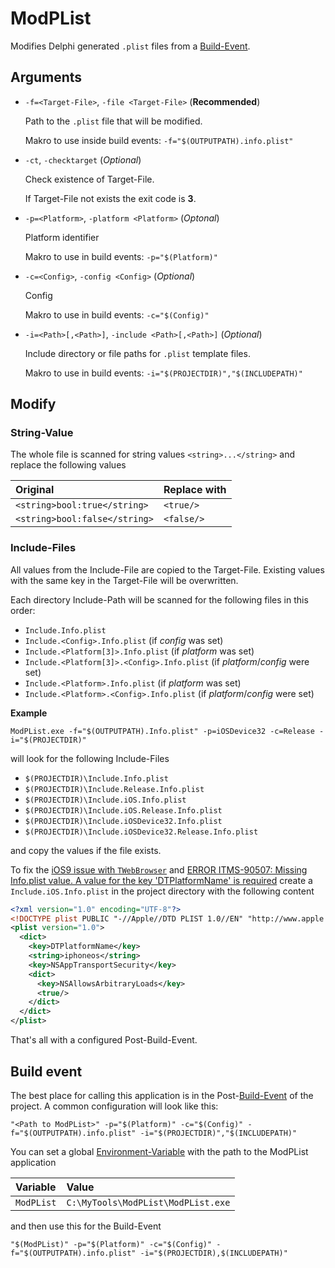 # ModPList

Modifies Delphi generated `.plist` files from a [Build-Event].

## Arguments

- `-f=<Target-File>`, `-file <Target-File>` (**Recommended**)

    Path to the `.plist` file that will be modified.

    Makro to use inside build events: `-f="$(OUTPUTPATH).info.plist"`

- `-ct`, `-checktarget` (*Optional*)

  Check existence of Target-File.

  If Target-File not exists the exit code is **3**.

- `-p=<Platform>`, `-platform <Platform>` (*Optonal*)

  Platform identifier

  Makro to use in build events: `-p="$(Platform)"`

- `-c=<Config>`, `-config <Config>` (*Optional*)

  Config

  Makro to use in build events: `-c="$(Config)"`

- `-i=<Path>[,<Path>]`, `-include <Path>[,<Path>]` (*Optional*)

  Include directory or file paths for `.plist` template files.

  Makro to use in build events: `-i="$(PROJECTDIR)","$(INCLUDEPATH)"`

## Modify

### String-Value

The whole file is scanned for string values `<string>...</string>` and replace the following values

Original | Replace with
:--- | :---
`<string>bool:true</string>` | `<true/>`
`<string>bool:false</string>` | `<false/>`

### Include-Files

All values from the Include-File are copied to the Target-File. Existing values with the same key in the Target-File will be overwritten.

Each directory Include-Path will be scanned for the following files in this order:

- `Include.Info.plist`
- `Include.<Config>.Info.plist` (if *config* was set)
- `Include.<Platform[3]>.Info.plist` (if *platform* was set)
- `Include.<Platform[3]>.<Config>.Info.plist` (if *platform*/*config* were set)
- `Include.<Platform>.Info.plist` (if *platform* was set)
- `Include.<Platform>.<Config>.Info.plist` (if *platform*/*config* were set)

**Example**

```
ModPList.exe -f="$(OUTPUTPATH).Info.plist" -p=iOSDevice32 -c=Release -i="$(PROJECTDIR)"
```

will look for the following Include-Files

- `$(PROJECTDIR)\Include.Info.plist`
- `$(PROJECTDIR)\Include.Release.Info.plist`
- `$(PROJECTDIR)\Include.iOS.Info.plist`
- `$(PROJECTDIR)\Include.iOS.Release.Info.plist`
- `$(PROJECTDIR)\Include.iOSDevice32.Info.plist`
- `$(PROJECTDIR)\Include.iOSDevice32.Release.Info.plist`

and copy the values if the file exists.

To fix the [iOS9 issue with `TWebBrowser`][1] and [ERROR ITMS-90507: Missing Info.plist value. A value for the key 'DTPlatformName' is required][2] create a `Include.iOS.Info.plist` in the project directory with the following content
```xml
<?xml version="1.0" encoding="UTF-8"?>
<!DOCTYPE plist PUBLIC "-//Apple//DTD PLIST 1.0//EN" "http://www.apple.com/DTDs/PropertyList-1.0.dtd" >
<plist version="1.0">
  <dict>
    <key>DTPlatformName</key>
    <string>iphoneos</string>
    <key>NSAppTransportSecurity</key>
    <dict>
      <key>NSAllowsArbitraryLoads</key>
      <true/>
    </dict>
  </dict>
</plist>
```
That's all with a configured Post-Build-Event.

## Build event

The best place for calling this application is in the Post-[Build-Event] of the project. A common configuration will look like this:

`"<Path to ModPList>" -p="$(Platform)" -c="$(Config)" -f="$(OUTPUTPATH).info.plist" -i="$(PROJECTDIR)","$(INCLUDEPATH)"`

You can set a global [Environment-Variable] with the path to the ModPList application

Variable | Value
:--- | :---
`ModPList` | `C:\MyTools\ModPList\ModPList.exe`

and then use this for the Build-Event

`"$(ModPList)" -p="$(Platform)" -c="$(Config)" -f="$(OUTPUTPATH).info.plist" -i="$(PROJECTDIR),$(INCLUDEPATH)"`

[1]: http://community.embarcadero.com/blogs/entry/how-to-use-custom-info-plist-xml-to-support-ios-9-s-new-app-transport-security-feature
[2]: https://community.embarcadero.com/article/articles-support/176-rad-studio/usability/16049-error-itms-90507-missing-info-plist-value-a-value-for-the-key-dtplatformname-is-required-when-submitting-an-app-to-the-ios-app-store
[Build-Event]: http://docwiki.embarcadero.com/RADStudio/Seattle/en/Build_Events
[Environment-Variable]: http://docwiki.embarcadero.com/RADStudio/Seattle/en/Environment_Variables
